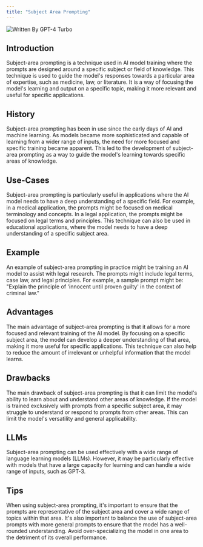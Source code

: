 ```yaml
---
title: "Subject Area Prompting"
---
```


![Written By GPT-4 Turbo](https://img.shields.io/badge/Written%20By-GPT--4%20Turbo-5A5A5A?style=for-the-badge&logo=openai&logoColor=white)

## Introduction

Subject-area prompting is a technique used in AI model training where the prompts are designed around a specific subject or field of knowledge. This technique is used to guide the model's responses towards a particular area of expertise, such as medicine, law, or literature. It is a way of focusing the model's learning and output on a specific topic, making it more relevant and useful for specific applications.

## History

Subject-area prompting has been in use since the early days of AI and machine learning. As models became more sophisticated and capable of learning from a wider range of inputs, the need for more focused and specific training became apparent. This led to the development of subject-area prompting as a way to guide the model's learning towards specific areas of knowledge.

## Use-Cases

Subject-area prompting is particularly useful in applications where the AI model needs to have a deep understanding of a specific field. For example, in a medical application, the prompts might be focused on medical terminology and concepts. In a legal application, the prompts might be focused on legal terms and principles. This technique can also be used in educational applications, where the model needs to have a deep understanding of a specific subject area.

## Example

An example of subject-area prompting in practice might be training an AI model to assist with legal research. The prompts might include legal terms, case law, and legal principles. For example, a sample prompt might be: "Explain the principle of 'innocent until proven guilty' in the context of criminal law."

## Advantages

The main advantage of subject-area prompting is that it allows for a more focused and relevant training of the AI model. By focusing on a specific subject area, the model can develop a deeper understanding of that area, making it more useful for specific applications. This technique can also help to reduce the amount of irrelevant or unhelpful information that the model learns.

## Drawbacks

The main drawback of subject-area prompting is that it can limit the model's ability to learn about and understand other areas of knowledge. If the model is trained exclusively with prompts from a specific subject area, it may struggle to understand or respond to prompts from other areas. This can limit the model's versatility and general applicability.

## LLMs

Subject-area prompting can be used effectively with a wide range of language learning models (LLMs). However, it may be particularly effective with models that have a large capacity for learning and can handle a wide range of inputs, such as GPT-3.

## Tips

When using subject-area prompting, it's important to ensure that the prompts are representative of the subject area and cover a wide range of topics within that area. It's also important to balance the use of subject-area prompts with more general prompts to ensure that the model has a well-rounded understanding. Avoid over-specializing the model in one area to the detriment of its overall performance.
